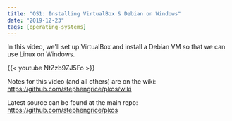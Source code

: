 ```yaml
---
title: "OS1: Installing VirtualBox & Debian on Windows"
date: "2019-12-23"
tags: [operating-systems]
---
```


In this video, we'll set up VirtualBox and install a Debian VM so that we can use Linux on Windows.

<!--truncate-->

{{< youtube NtZzb9ZJ5Fo >}}

Notes for this video (and all others) are on the wiki: <https://github.com/stephengrice/pkos/wiki>

Latest source can be found at the main repo: <https://github.com/stephengrice/pkos>